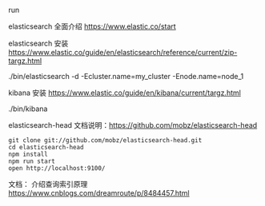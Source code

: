 
run

elasticsearch
   全面介绍 https://www.elastic.co/start


elasticsearch 安装
    https://www.elastic.co/guide/en/elasticsearch/reference/current/zip-targz.html
    
   ./bin/elasticsearch -d -Ecluster.name=my_cluster -Enode.name=node_1

kibana 安装
    https://www.elastic.co/guide/en/kibana/current/targz.html
 
   ./bin/kibana

elasticsearch-head
    文档说明：https://github.com/mobz/elasticsearch-head

    git clone git://github.com/mobz/elasticsearch-head.git
    cd elasticsearch-head
    npm install
    npm run start
    open http://localhost:9100/ 
   

文档：
   介绍查询索引原理  https://www.cnblogs.com/dreamroute/p/8484457.html
